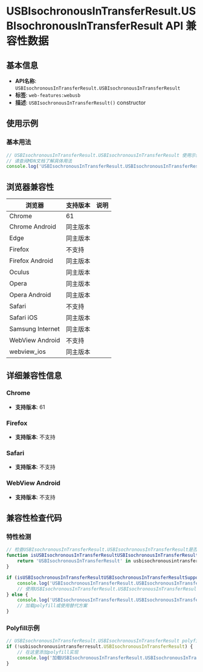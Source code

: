 # USBIsochronousInTransferResult.USBIsochronousInTransferResult API 兼容性数据

## 基本信息

- **API名称**: `USBIsochronousInTransferResult.USBIsochronousInTransferResult`
- **标签**: `web-features:webusb`
- **描述**: `USBIsochronousInTransferResult()` constructor

## 使用示例

### 基本用法

```javascript
// USBIsochronousInTransferResult.USBIsochronousInTransferResult 使用示例
// 请查阅MDN文档了解具体用法
console.log('USBIsochronousInTransferResult.USBIsochronousInTransferResult API');
```

## 浏览器兼容性

| 浏览器 | 支持版本 | 说明 |
|--------|----------|------|
| Chrome | 61 |  |
| Chrome Android | 同主版本 |  |
| Edge | 同主版本 |  |
| Firefox | 不支持 |  |
| Firefox Android | 同主版本 |  |
| Oculus | 同主版本 |  |
| Opera | 同主版本 |  |
| Opera Android | 同主版本 |  |
| Safari | 不支持 |  |
| Safari iOS | 同主版本 |  |
| Samsung Internet | 同主版本 |  |
| WebView Android | 不支持 |  |
| webview_ios | 同主版本 |  |

## 详细兼容性信息

### Chrome

- **支持版本**: 61

### Firefox

- **支持版本**: 不支持

### Safari

- **支持版本**: 不支持

### WebView Android

- **支持版本**: 不支持

## 兼容性检查代码

### 特性检测

```javascript
// 检查USBIsochronousInTransferResult.USBIsochronousInTransferResult是否支持
function isUSBIsochronousInTransferResultUSBIsochronousInTransferResultSupported() {
    return 'USBIsochronousInTransferResult' in usbisochronousintransferresult && typeof usbisochronousintransferresult.USBIsochronousInTransferResult === 'function';
}

if (isUSBIsochronousInTransferResultUSBIsochronousInTransferResultSupported()) {
    console.log('USBIsochronousInTransferResult.USBIsochronousInTransferResult 支持');
    // 使用USBIsochronousInTransferResult.USBIsochronousInTransferResult
} else {
    console.log('USBIsochronousInTransferResult.USBIsochronousInTransferResult 不支持，需要polyfill');
    // 加载polyfill或使用替代方案
}
```

### Polyfill示例

```javascript
// USBIsochronousInTransferResult.USBIsochronousInTransferResult polyfill
if (!usbisochronousintransferresult.USBIsochronousInTransferResult) {
    // 在这里添加polyfill实现
    console.log('加载USBIsochronousInTransferResult.USBIsochronousInTransferResult polyfill');
}
```


